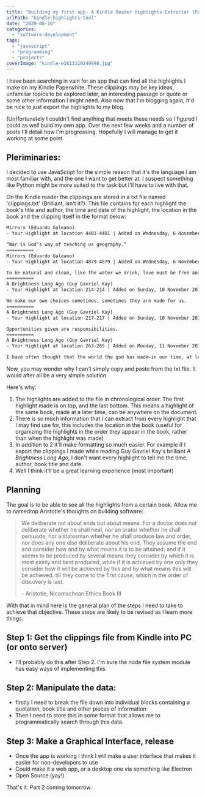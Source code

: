 ```yaml
---
title: "Building my first app- A Kindle Reader Highlights Extractor (Part 1)"
urlPath: "kindle-highlights-tool"
date: "2020-08-10"
categories: 
  - "software-development"
tags: 
  - "javascript"
  - "programming"
  - "projects"
coverImage: "kindle-e1613119249898.jpg"
---
```


I have been searching in vain for an app that can find all the highlights I make on my Kindle Paperwhite. These clippings may be key ideas, unfamiliar topics to be explored later, an interesting passage or quote or some other information I might need. Also now that I'm blogging again, it'd be nice to just export the highlights to my blog.

(Un)fortunately I couldn't find anything that meets these needs so I figured I could as well build my own app. Over the next few weeks and a number of posts I'll detail how I'm progressing. Hopefully I will manage to get it working at some point.

## Pleriminaries:

I decided to use JavaScript for the simple reason that it's the language I am most familiar with, and the one I want to get better at. I suspect something like Python might be more suited to the task but I'll have to live with that.

On the Kindle reader the clippings are stored in a txt file named 'clippings.txt' (Brilliant, isn't it?). This file contains for each highlight the book's title and author, the time and date of the highlight, the location in the book and the clipping itself in the format below:

```txt
Mirrors (Eduardo Galeano)
- Your Highlight at location 4481-4481 | Added on Wednesday, 6 November 2019 13:36:03

“War is God’s way of teaching us geography.”
==========
Mirrors (Eduardo Galeano)
- Your Highlight at location 4879-4879 | Added on Wednesday, 6 November 2019 17:45:36

To be natural and clean, like the water we drink, love must be free and mutual. But men demand obedience and deny pleasure.
==========
A Brightness Long Ago (Guy Gavriel Kay)
- Your Highlight at location 214-214 | Added on Sunday, 10 November 2019 14:25:42

We make our own choices sometimes, sometimes they are made for us.
==========
﻿A Brightness Long Ago (Guy Gavriel Kay)
- Your Highlight at location 217-217 | Added on Sunday, 10 November 2019 14:27:23

Opportunities given are responsibilities.
==========
A Brightness Long Ago (Guy Gavriel Kay)
- Your Highlight at location 263-265 | Added on Monday, 11 November 2019 00:34:32

I have often thought that the world the god has made—in our time, at least—is not generally kind to good men. I do not know what that says about me and my own life.

```

Now, you may wonder why I can't simply copy and paste from the txt file. It would after all be a very simple solution.

Here's why:

1. The highlights are added to the file in chronological order. The first highlight made is on top, and the last bottom. This means a highlight of the same book, made at a later time, can be anywhere on the document.
2. There is so much information that I can extract from every highlight that I may find use for, this includes the location in the book (useful for organizing the highlights in the order they appear in the book, rather than when the highlight was made)
3. In addition to 2 it'll make formatting so much easier. For example if I export the clippings I made while reading Guy Gavriel Kay's brilliant _A Brightness Long Ago_, I don't want every highlight to tell me the time, author, book title and date.
4. Well I think it'll be a great learning experience (most important)

## Planning

The goal is to be able to see all the highlights from a certain book. Allow me to namedrop Aristotle's thoughts on building software:

> We deliberate not about ends but about means. For a doctor does not deliberate whether he shall heal, nor an orator whether he shall persuade, nor a statesman whether he shall produce law and order, nor does any one else deliberate about his end. They assume the end and consider how and by what means it is to be attained; and if it seems to be produced by several means they consider by which it is most easily and best produced, while if it is achieved by one only they consider how it will be achieved by this and by what means this will be achieved, till they come to the first cause, which in the order of discovery is last.
> 
> \- Aristotle, Nicomachean Ethics Book III

With that in mind here is the general plan of the steps I need to take to achieve that objective. These steps are likely to be revised as I learn more things.

## Step 1: Get the clippings file from Kindle into PC (or onto server)

- I'll probably do this after Step 2. I'm sure the node file system module has easy ways of implementing this

## Step 2: Manipulate the data:

- firstly I need to break the file down into individual blocks containing a quotation, book title and other pieces of information
- Then I need to store this in some format that allows me to programmatically search through this data.

## Step 3: Make a Graphical Interface, release

- Once the app is working I think I will make a user interface that makes it easier for non-developers to use
- Could make it a web app, or a desktop one via something like Electron
- Open Source (yay!)

That's it. Part 2 coming tomorrow.
